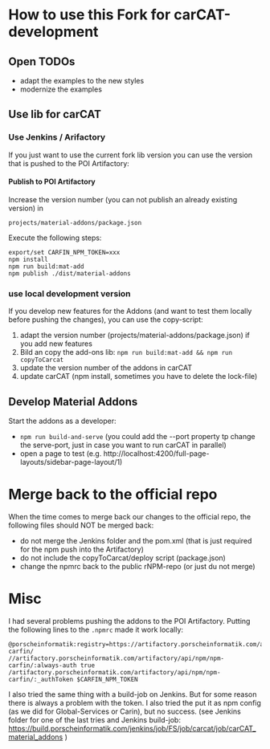 # How to use this Fork for carCAT-development

## Open TODOs
- adapt the examples to the new styles 
- modernize the examples


## Use lib for carCAT

### Use Jenkins / Arifactory
If you just want to use the current fork lib version you can use the version that is pushed to the POI Artifactory:

#### Publish to POI Artifactory

Increase the version number (you can not publish an already existing version) in

```projects/material-addons/package.json```

Execute the following steps:

```
export/set CARFIN_NPM_TOKEN=xxx
npm install
npm run build:mat-add
npm publish ./dist/material-addons
```

### use local development version

If you develop new features for the Addons (and want to test them locally before pushing the changes), you 
can use the copy-script:

1. adapt the version number (projects/material-addons/package.json) if you add new features
2. Bild an copy the add-ons lib: ```npm run build:mat-add && npm run copyToCarcat```
3. update the version number of the addons in carCAT
4. update carCAT (npm install, sometimes you have to delete the lock-file)

## Develop Material Addons

Start the addons as a developer:
- ```npm run build-and-serve``` (you could add the --port property tp change the serve-port, just in case you want to run carCAT in parallel)
- open a page to test (e.g. http://localhost:4200/full-page-layouts/sidebar-page-layout/1)

# Merge back to the official repo
When the time comes to merge back our changes to the official repo, the following files should NOT be merged back:

- do not merge the Jenkins folder and the pom.xml (that is just required for the npm push into the Artifactory)
- do not include the copyToCarcat/deploy script (package.json)
- change the npmrc back to the public rNPM-repo (or just du not merge)

# Misc
I had several problems pushing the addons to the POI Artifactory. Putting the following lines 
to the ```.npmrc``` made it work locally:

```
@porscheinformatik:registry=https://artifactory.porscheinformatik.com/artifactory/api/npm/npm-carfin/
//artifactory.porscheinformatik.com/artifactory/api/npm/npm-carfin/:always-auth true
/artifactory.porscheinformatik.com/artifactory/api/npm/npm-carfin/:_authToken $CARFIN_NPM_TOKEN
```

I also tried the same thing with a build-job on Jenkins. But for some reason there is always a problem with the token.
I also tried the put it as npm config (as we did for Global-Services or Carin), but no success.
(see Jenkins folder for one of the last tries and Jenkins build-job: 
https://build.porscheinformatik.com/jenkins/job/FS/job/carcat/job/carCAT_material_addons )
